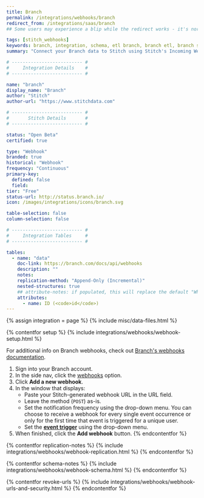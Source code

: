 ```yaml
---
title: Branch
permalink: /integrations/webhooks/branch
redirect_from: /integrations/saas/branch
## Some users may experience a blip while the redirect works - it's normal.

tags: [stitch_webhooks]
keywords: branch, integration, schema, etl branch, branch etl, branch schema, stitch webhooks
summary: "Connect your Branch data to Stitch using Stitch's Incoming Webhooks integration. In this guide, you'll find setup instructions, info about replication, and the data you can expect to see in your data warehouse."

# -------------------------- #
#     Integration Details    #
# -------------------------- #

name: "branch"
display_name: "Branch"
author: "Stitch"
author-url: "https://www.stitchdata.com"

# -------------------------- #
#       Stitch Details       #
# -------------------------- #

status: "Open Beta"
certified: true

type: "Webhook"
branded: true
historical: "Webhook"
frequency: "Continuous"
primary-key:
  defined: false
  field: 
tier: "Free"
status-url: http://status.branch.io/
icon: /images/integrations/icons/branch.svg

table-selection: false
column-selection: false

# -------------------------- #
#     Integration Tables     #
# -------------------------- #

tables:
  - name: "data"
    doc-link: https://branch.com/docs/api/webhooks
    description: ""
    notes: 
    replication-method: "Append-Only (Incremental)"
    nested-structures: true
    ## attribute-notes: if populated, this will replace the default "While we try to include everything here..." copy.
    attributes:
      - name: ID (<code>id</code>)
---
```

{% assign integration = page %}
{% include misc/data-files.html %}

{% contentfor setup %}
{% include integrations/webhooks/webhook-setup.html %}

For additional info on Branch webhooks, check out [Branch's webhooks documentation](https://dev.branch.io/getting-started/webhooks/guide/).

1. Sign into your Branch account.
2. In the side nav, click the [webhooks](https://dashboard.branch.io/webhook) option.
3. Click **Add a new webhook**. 
4. In the window that displays:
   - Paste your Stitch-generated webhook URL in the URL field.
   - Leave the method (`POST`) as-is.
   - Set the notification frequency using the drop-down menu. You can choose to receive a webhook for every single event occurrence or only for the first time that event is triggered for a unique user.
   - Set the [**event trigger**](https://dev.branch.io/getting-started/webhooks/guide/#event-trigger) using the drop-down menu.
5. When finished, click the **Add webhook** button.
{% endcontentfor %}



{% contentfor replication-notes %}
{% include integrations/webhooks/webhook-replication.html %}
{% endcontentfor %}



{% contentfor schema-notes %}
{% include integrations/webhooks/webhook-schema.html %}
{% endcontentfor %}



{% contentfor revoke-urls %}
{% include integrations/webhooks/webhook-urls-and-security.html %}
{% endcontentfor %}